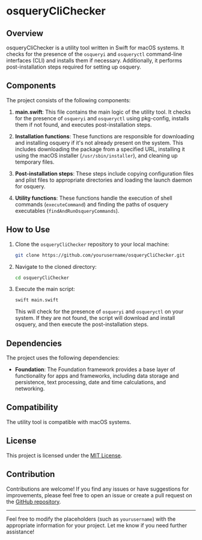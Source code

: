 # osqueryCliChecker

## Overview
osqueryCliChecker is a utility tool written in Swift for macOS systems. It checks for the presence of the `osqueryi` and `osqueryctl` command-line interfaces (CLI) and installs them if necessary. Additionally, it performs post-installation steps required for setting up osquery.

## Components
The project consists of the following components:

1. **main.swift**: This file contains the main logic of the utility tool. It checks for the presence of `osqueryi` and `osqueryctl` using pkg-config, installs them if not found, and executes post-installation steps.

2. **Installation functions**: These functions are responsible for downloading and installing osquery if it's not already present on the system. This includes downloading the package from a specified URL, installing it using the macOS installer (`/usr/sbin/installer`), and cleaning up temporary files.

3. **Post-installation steps**: These steps include copying configuration files and plist files to appropriate directories and loading the launch daemon for osquery.

4. **Utility functions**: These functions handle the execution of shell commands (`executeCommand`) and finding the paths of osquery executables (`findAndRunOsqueryCommands`).

## How to Use

1. Clone the `osqueryCliChecker` repository to your local machine:

    ```bash
    git clone https://github.com/yourusername/osqueryCliChecker.git
    ```

2. Navigate to the cloned directory:

    ```bash
    cd osqueryCliChecker
    ```

3. Execute the main script:

    ```bash
    swift main.swift 
    ```

    This will check for the presence of `osqueryi` and `osqueryctl` on your system. If they are not found, the script will download and install osquery, and then execute the post-installation steps.

## Dependencies

The project uses the following dependencies:

- **Foundation**: The Foundation framework provides a base layer of functionality for apps and frameworks, including data storage and persistence, text processing, date and time calculations, and networking.

## Compatibility

The utility tool is compatible with macOS systems.

## License

This project is licensed under the [MIT License](LICENSE).

## Contribution

Contributions are welcome! If you find any issues or have suggestions for improvements, please feel free to open an issue or create a pull request on the [GitHub repository](https://github.com/yourusername/osqueryCliChecker).

---
Feel free to modify the placeholders (such as `yourusername`) with the appropriate information for your project. Let me know if you need further assistance!
